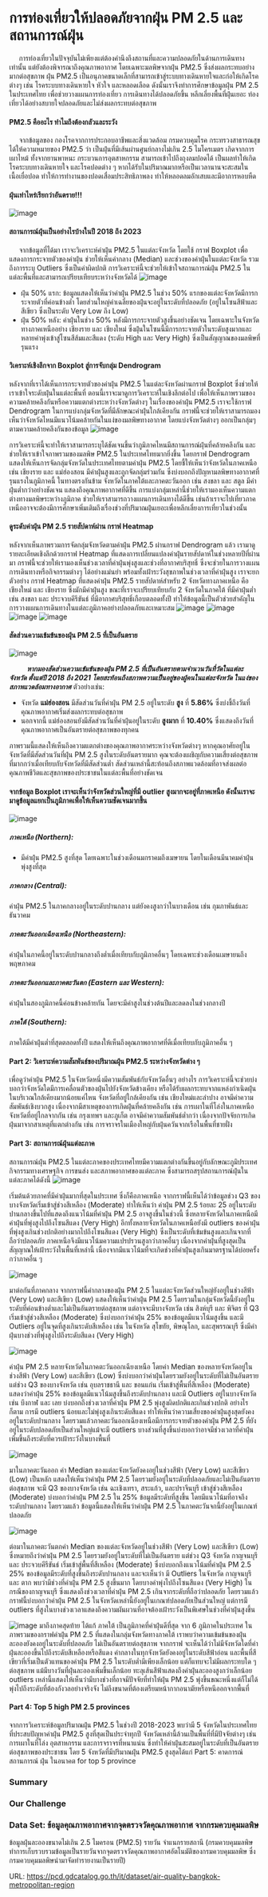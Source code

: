 # การท่องเที่ยวให้ปลอดภัยจากฝุ่น PM 2.5 และสถานการณ์ฝุ่น
&nbsp;&nbsp;&nbsp;&nbsp; การท่องเที่ยวในปัจจุบันไม่เพียงแต่ต้องคำนึงถึงสถานที่และความปลอดภัยในด้านการเดินทางเท่านั้น แต่ยังต้องพิจารณาถึงคุณภาพอากาศ โดยเฉพาะมลพิษจากฝุ่น PM2.5 ซึ่งส่งผลกระทบอย่างมากต่อสุขภาพ ฝุ่น PM2.5 เป็นอนุภาคขนาดเล็กที่สามารถเข้าสู่ระบบทางเดินหายใจและก่อให้เกิดโรคต่างๆ เช่น โรคระบบทางเดินหายใจ หัวใจ และหลอดเลือด ดังนั้นเราจึงทำการศึกษาข้อมูลฝุ่น PM 2.5 ในประเทศไทย  เพื่อช่วยวางแผนการท่องเที่ยว การเดินทางได้ปลอดภัยขึ้น หลีกเลี่ยงพื้นที่ฝุ่นเยอะ ท่องเที่ยวได้อย่างสบายใจปลอดภัยและไม่ส่งผลกระทบต่อสุขภาพ

####  PM2.5 คืออะไร ทำไมถึงต้องกลัวและระวัง
&nbsp;&nbsp;&nbsp;&nbsp; จากข้อมูลของ กองโรคจากการประกอบอาชีพและสิ่งแวดล้อม กรมควบคุมโรค กระทรวงสาธารณสุข ได้ให้ความหมายของ PM2.5 ว่า เป็นฝุ่นที่มีเส้นผ่านศูนย์กลางไม่เกิน 2.5 ไมโครเมตร เกิดจากการเผาไหม้ ทั้งจากยานพาหนะ กระบวนการอุตสาหกรรม สามารถเข้าไปถึงถุงลมปอดได้ เป็นผลทำให้เกิดโรคระบบทางเดินหายใจ และโรคปอดต่าง ๆ หากได้รับในปริมาณมากหรือเป็นเวลานานจะสะสมในเนื้อเยื่อปอด ทำให้การทำงานของปอดเสื่อมประสิทธิภาพลง ทำให้หลอดลมอักเสบและมีอาการหอบหืด
#### ฝุ่นเท่าไหร่เรียกว่าอันตราย!!!

![image](ระดับสีค่าฝุ่น-PM-2.5.png)

#### สถานการณ์ฝุ่นเป็นอย่างไรบ้างในปี 2018 ถึง 2023
&nbsp;&nbsp;&nbsp;&nbsp; จากข้อมูลที่ได้มา เราจะวิเคราะห์ค่าฝุ่น PM2.5 ในแต่ละจังหวัด โดยใช้ กราฟ Boxplot เพื่อแสดงการกระจายตัวของค่าฝุ่น ช่วยให้เห็นค่ากลาง (Median) และช่วงของค่าฝุ่นในแต่ละจังหวัด รวมถึงการระบุ Outliers ซึ่งเป็นค่าผิดปกติ การวิเคราะห์นี้จะช่วยให้เข้าใจสถานการณ์ฝุ่น PM2.5 ในแต่ละพื้นที่และสามารถเปรียบเทียบระหว่างจังหวัดได้
![image](Boxplot-All.png)

- ฝุ่น 50% แรก: 
ข้อมูลแสดงให้เห็นว่าค่าฝุ่น PM2.5 ในช่วง 50% แรกของแต่ละจังหวัดมีการกระจายตัวที่ค่อนข้างต่ำ โดยส่วนใหญ่ค่าเฉลี่ยของฝุ่นจะอยู่ในระดับที่ปลอดภัย (อยู่ในโซนสีฟ้าและสีเขียว ซึ่งเป็นระดับ Very Low ถึง Low)
- ฝุ่น 50% หลัง:
 ค่าฝุ่นในช่วง 50% หลังมีการกระจายตัวสูงขึ้นอย่างชัดเจน โดยเฉพาะในจังหวัดทางภาคเหนืออย่าง เชียงราย และ เชียงใหม่ ซึ่งฝุ่นในโซนนี้มีการกระจายตัวในระดับสูงมากและหลายค่าพุ่งเข้าสู่โซนสีส้มและสีแดง (ระดับ High และ Very High) ซึ่งเป็นสัญญาณของมลพิษที่รุนแรง

#### วิเคราะห์เชิงลึกจาก Boxplot สู่การจับกลุ่ม Dendrogram
หลังจากที่เราได้เห็นการกระจายตัวของค่าฝุ่น PM2.5 ในแต่ละจังหวัดผ่านกราฟ Boxplot ซึ่งช่วยให้เราเข้าใจระดับฝุ่นในแต่ละพื้นที่ ตอนนี้เราจะมาดูการวิเคราะห์ในเชิงลึกต่อไป เพื่อให้เห็นภาพรวมของความคล้ายคลึงกันหรือความแตกต่างระหว่างจังหวัดต่างๆ ในเรื่องของค่าฝุ่น PM2.5 เราจะใช้กราฟ Dendrogram ในการแบ่งกลุ่มจังหวัดที่มีลักษณะค่าฝุ่นใกล้เคียงกัน กราฟนี้จะช่วยให้เราสามารถมองเห็นว่าจังหวัดไหนมีแนวโน้มคล้ายกันในแง่ของมลพิษทางอากาศ โดยแบ่งจังหวัดต่างๆ ออกเป็นกลุ่มๆ ตามความคล้ายคลึงกันของข้อมูล
![image](THDendogram.png)

การวิเคราะห์นี้จะทำให้เราสามารถระบุได้ชัดเจนขึ้นว่าภูมิภาคไหนมีสถานการณ์ฝุ่นที่คล้ายคลึงกัน และช่วยให้เราเข้าใจภาพรวมของมลพิษ PM2.5 ในประเทศไทยมากยิ่งขึ้น โดยกราฟ Dendrogram แสดงให้เห็นการจัดกลุ่มจังหวัดในประเทศไทยตามค่าฝุ่น PM2.5 โดยชี้ให้เห็นว่าจังหวัดในภาคเหนือ เช่น เชียงราย และ แม่ฮ่องสอน มีค่าฝุ่นสูงและถูกจัดกลุ่มร่วมกัน ซึ่งบ่งบอกถึงปัญหามลพิษทางอากาศที่รุนแรงในภูมิภาคนี้ ในทางตรงกันข้าม จังหวัดในภาคใต้และภาคตะวันออก เช่น สงขลา และ สตูล มีค่าฝุ่นต่ำกว่าอย่างชัดเจน แสดงถึงคุณภาพอากาศที่ดีขึ้น การแบ่งกลุ่มเหล่านี้ช่วยให้เรามองเห็นความแตกต่างทางมลพิษระหว่างภูมิภาค ช่วยให้เราสามารถวางแผนการเดินทางได้ดีขึ้น เช่นถ้าเราจะไปเที่ยวภาคเหนืออาจจะต้องมีการศึกษาเพิ่มเติมถึงเรื่องช่วงที่ปริมาณฝุ่นเยอะเพื่อหลีกเลี่ยงการเที่ยวในช่วงนั้น

#### ดูระดับค่าฝุ่น PM 2.5 รายสัปดาห์ผ่าน กราฟ Heatmap
หลังจากเห็นภาพรวมการจัดกลุ่มจังหวัดตามค่าฝุ่น PM2.5 ผ่านกราฟ Dendrogram แล้ว เรามาดูรายละเอียดเชิงลึกด้วยกราฟ Heatmap ที่แสดงการเปลี่ยนแปลงค่าฝุ่นรายสัปดาห์ในช่วงหลายปีที่ผ่านมา กราฟนี้จะช่วยให้เรามองเห็นช่วงเวลาที่ค่าฝุ่นพุ่งสูงและช่วงที่อากาศบริสุทธิ์ ซึ่งจะช่วยในการวางแผนการเดินทางหรือกิจกรรมต่างๆ ได้อย่างแม่นยำ พร้อมทั้งเฝ้าระวังสุขภาพในช่วงเวลาที่ค่าฝุ่นสูง  เราจะยกตัวอย่าง กราฟ Heatmap ที่แสดงค่าฝุ่น PM2.5 รายสัปดาห์สำหรับ 2 จังหวัดทางภาคเหนือ คือ เชียงใหม่ และ เชียงราย ซึ่งมักมีค่าฝุ่นสูง ขณะที่เราจะเปรียบเทียบกับ 2 จังหวัดในภาคใต้ ที่มีค่าฝุ่นต่ำ เช่น สงขลา และ ประจวบคีรีขันธ์ ที่มีอากาศบริสุทธิ์เกือบตลอดทั้งปี ทำให้ข้อมูลนี้เป็นตัวช่วยสำคัญในการวางแผนการเดินทางในแต่ละภูมิภาคอย่างปลอดภัยและเหมาะสม
![image](เชียงราย.png)
![image](แม่ฮ่องสอน.png)
![image](สงขลา.png)
![image](สตูล.png)




#### สัดส่วนความเข้มข้นของฝุ่น PM 2.5 ที่เป็นอันตราย

![image](สัดส่วน.png) 


&nbsp;&nbsp;&nbsp;&nbsp; &nbsp;&nbsp;&nbsp;&nbsp;**_หากมองสัดส่วนความเข้มข้นของฝุ่น PM 2.5 ที่เป็นอันตรายตามจำนวนวันที่วัดในแต่ละจังหวัด ตั้งแต่ปี 2018 ถึง 2021 โดยสะท้อนถึงสภาพความเป็นอยู่ของผู้คนในแต่ละจังหวัด ในแง่ของสภาพแวดล้อมทางอากาศ_**
ตัวอย่างเช่น:
- จังหวัด **แม่ฮ่องสอน** มีสัดส่วนวันที่ค่าฝุ่น PM 2.5 อยู่ในระดับ **สูง** ที่ **5.86%** ซึ่งบ่งชี้ถึงวันที่คุณภาพอากาศเริ่มส่งผลกระทบต่อสุขภาพ
- นอกจากนี้ แม่ฮ่องสอนยังมีสัดส่วนวันที่ค่าฝุ่นอยู่ในระดับ **สูงมาก** ที่ **10.40%** ซึ่งแสดงถึงวันที่คุณภาพอากาศเป็นอันตรายต่อสุขภาพของทุกคน

ภาพรวมนี้แสดงให้เห็นถึงความแตกต่างของคุณภาพอากาศระหว่างจังหวัดต่างๆ หากคุณอาศัยอยู่ในจังหวัดที่มีสัดส่วนวันที่ฝุ่น PM 2.5 สูงในระดับอันตรายมาก คุณจะต้องเผชิญกับความเสี่ยงต่อสุขภาพที่มากกว่าเมื่อเทียบกับจังหวัดที่มีสัดส่วนต่ำ สัดส่วนเหล่านี้สะท้อนถึงสภาพแวดล้อมที่อาจส่งผลต่อคุณภาพชีวิตและสุขภาพของประชาชนในแต่ละพื้นที่อย่างชัดเจน










#### จากข้อมูล Boxplot เราจะเห็นว่าจังหวัดส่วนใหญ่ที่มี outlier สูงมากจะอยู่ที่ภาคเหนือ ดังนั้นเราจะมาดูข้อมูลแยกเป็นภูมิภาคเพื่อให้เห็นความชัดเจนมากขึ้น
![image](AverageByRegion.png)

##### ภาคเหนือ (Northern): 
- มีค่าฝุ่น PM2.5 สูงที่สุด โดยเฉพาะในช่วงเดือนมกราคมถึงเมษายน โดยในเดือนมีนาคมค่าฝุ่นพุ่งสูงที่สุด 
##### ภาคกลาง (Central):
ค่าฝุ่น PM2.5 ในภาคกลางอยู่ในระดับปานกลาง แต่ยังคงสูงกว่าในบางเดือน เช่น กุมภาพันธ์และธันวาคม
##### ภาคตะวันออกเฉียงเหนือ (Northeastern):
ค่าฝุ่นในภาคนี้อยู่ในระดับปานกลางถึงต่ำเมื่อเทียบกับภูมิภาคอื่นๆ โดยเฉพาะช่วงเดือนเมษายนถึงพฤษภาคม
##### ภาคตะวันออกและภาคตะวันตก (Eastern และ Western):
ค่าฝุ่นในสองภูมิภาคนี้ค่อนข้างคล้ายกัน โดยจะมีค่าสูงในช่วงต้นปีและลดลงในช่วงกลางปี
##### ภาคใต้ (Southern):
ภาคใต้มีค่าฝุ่นต่ำที่สุดตลอดทั้งปี แสดงให้เห็นถึงคุณภาพอากาศที่ดีเมื่อเทียบกับภูมิภาคอื่น ๆ

#### Part 2: วิเคราะห์ความสัมพันธ์ของปริมาณฝุ่น PM2.5 ระหว่างจังหวัดต่าง ๆ</span>

เพื่อดูว่าค่าฝุ่น PM2.5 ในจังหวัดหนึ่งมีความสัมพันธ์กับจังหวัดอื่นๆ อย่างไร การวิเคราะห์นี้จะช่วยบ่งบอกว่าจังหวัดใดมีการเคลื่อนตัวของฝุ่นไปยังจังหวัดข้างเคียง หรือได้รับผลกระทบจากแหล่งกำเนิดฝุ่นในบริเวณใกล้เคียงมากน้อยแค่ไหน
จังหวัดที่อยู่ใกล้เคียงกัน เช่น เชียงใหม่และลำปาง อาจมีค่าความสัมพันธ์เชิงบวกสูง เนื่องจากมีสาเหตุของการเกิดฝุ่นที่คล้ายคลึงกัน เช่น การเผาในที่โล่งในภาคเหนือ
จังหวัดที่อยู่ไกลจากกัน เช่น กรุงเทพฯ และภูเก็ต อาจมีค่าความสัมพันธ์ต่ำกว่า เนื่องจากปัจจัยการเกิดฝุ่นมาจากสาเหตุที่แตกต่างกัน เช่น การจราจรในเมืองใหญ่กับฝุ่นควันจากเรือในพื้นที่ชายฝั่ง

#### Part 3:  สถานการณ์ฝุ่นแต่ละภาค
สถานการณ์ฝุ่น PM2.5 ในแต่ละภาคของประเทศไทยมีความแตกต่างกันขึ้นอยู่กับลักษณะภูมิประเทศ กิจกรรมทางเศรษฐกิจ การขนส่ง และสภาพอากาศของแต่ละภาค ซึ่งสามารถสรุปสถานการณ์ฝุ่นในแต่ละภาคได้ดังนี้
![image](north.png)

เริ่มต้นด้วยภาคที่มีค่าฝุ่นมากที่สุดในประเทศ ซึ่งก็คือภาคเหนือ จากกราฟนี้เห็นได้ว่าข้อมูลช่วง Q3 ของบางจังหวัดเริ่มเข้าสู่ช่วงสีเหลือง (Moderate) ทำให้เห็นว่า ค่าฝุ่น PM 2.5 ร้อยละ 25 อยู่ในระดับปานกลางขึ้นไปที่แสดงถึงแนวโน้มที่ค่าฝุ่น PM 2.5 อาจสูงขึ้นในช่วงนี้ ซึ่งหลายจังหวัดในภาคเหนือมีค่าฝุ่นที่พุ่งสูงไปถึงโซนสีแดง (Very High) อีกทั้งหลายจังหวัดในภาคเหนือยังมี outliers ของค่าฝุ่นที่พุ่งสูงเกินช่วงปกติอย่างมากไปถึงโซนสีแดง (Very High) ซึ่งเป็นระดับที่เข้มข้นสูงและเกินจากที่ถือว่าปลอดภัย ภาคเหนือจึงมีแนวโน้มความแปรปรวนสูงกว่าภาคอื่นๆ เนื่องจากค่าฝุ่นที่สูงสุดเป็นสัญญาณให้เฝ้าระวังในพื้นที่เหล่านี้ เนื่องจากมีแนวโน้มที่จะเกิดช่วงที่ค่าฝุ่นสูงเกินมาตรฐานได้บ่อยครั้งกว่าภาคอื่น ๆ


![image](Central2.png)

มาต่อกันที่ภาคกลาง จากกราฟนี้ค่ากลางของฝุ่น PM 2.5 ในแต่ละจังหวัดส่วนใหญ่ยังอยู่ในช่วงสีฟ้า (Very Low) และสีเขียว (Low) แสดงให้เห็นว่าค่าฝุ่น PM 2.5 โดยรวมในกลุ่มจังหวัดนี้ยังอยู่ในระดับที่ค่อนข้างต่ำและไม่เป็นอันตรายต่อสุขภาพ แต่อาจจะมีบางจังหวัด เช่น สิงห์บุรี และ พิจิตร ที่ Q3 เริ่มเข้าสู่ช่วงสีเหลือง (Moderate) ซึ่งบ่งบอกว่าค่าฝุ่น 25% ของข้อมูลมีแนวโน้มสูงขึ้น  และมี Outliers อยู่ในจุดที่สูงเกินระดับสีเหลือง เช่น ในจังหวัด สุโขทัย, พิษณุโลก, และสุพรรณบุรี ซึ่งมีค่าฝุ่นบางช่วงที่พุ่งสูงไปถึงระดับสีแดง (Very High)  


![image](Northeastern.png)

ค่าฝุ่น PM 2.5 หลายจังหวัดในภาคตะวันออกเฉียงเหนือ โดยค่า Median ของหลายจังหวัดอยู่ในช่วงสีฟ้า (Very Low) และสีเขียว (Low) ซึ่งบ่งบอกว่าค่าฝุ่นโดยรวมยังอยู่ในระดับที่ไม่เป็นอันตราย แต่ช่วง Q3 ของบางจังหวัด เช่น อุบลราชธานี และ ขอนแก่น เริ่มเข้าสู่พื้นที่สีเหลือง (Moderate) แสดงว่าค่าฝุ่น 25% ของข้อมูลมีแนวโน้มสูงขึ้นถึงระดับปานกลาง และมี Outliers อยู่ในบางจังหวัด เช่น บึงกาฬ และ เลย บ่งบอกถึงช่วงเวลาที่ค่าฝุ่น PM 2.5 พุ่งสูงผิดปกติและเกินช่วงปกติ อย่างไรก็ตาม การมี outliers น้อยและไม่พุ่งสูงเกินระดับสีแดง ทำให้เห็นว่าความเสี่ยงของค่าฝุ่นสูงสุดยังคงอยู่ในระดับปานกลาง โดยรวมแล้วภาคตะวันออกเฉียงเหนือมีการกระจายตัวของค่าฝุ่น PM 2.5 ที่ยังอยู่ในระดับปลอดภัยเป็นส่วนใหญ่แม้จะมี outliers บางส่วนที่สูงขึ้นบ่งบอกว่าอาจมีช่วงเวลาที่ค่าฝุ่นเพิ่มขึ้นถึงระดับที่ควรเฝ้าระวังในบางพื้นที่



![image](Eastern.png)

มาในภาคตะวันออก ค่า Median ของแต่ละจังหวัดยังคงอยู่ในช่วงสีฟ้า (Very Low) และสีเขียว (Low) เป็นหลัก แสดงให้เห็นว่าค่าฝุ่น PM 2.5 โดยรวมยังอยู่ในระดับที่ปลอดภัยและไม่เป็นอันตรายต่อสุขภาพ จะมี Q3  ของบางจังหวัด เช่น ฉะเชิงเทรา,  สระแก้ว, และปราจีนบุรี เข้าสู่ช่วงสีเหลือง (Moderate) บ่งบอกว่าค่าฝุ่น PM 2.5 ใน 25% ข้อมูลมีระดับที่สูงขึ้น โดยมีแนวโน้มที่อาจถึงระดับปานกลาง โดยรวมแล้ว ข้อมูลนี้แสดงให้เห็นว่าค่าฝุ่น PM 2.5 ในภาคตะวันจกนี้ยังอยู่ในเกณฑ์ปลอดภัย 



![image](Western.png)

ต่อมาในภาคตะวันตกค่า Median ของแต่ละจังหวัดอยู่ในช่วงสีฟ้า (Very Low) และสีเขียว (Low) ซึ่งหมายถึงว่าค่าฝุ่น PM 2.5 โดยรวมยังอยู่ในระดับที่ไม่เป็นอันตราย แต่ช่วง Q3   จังหวัด กาญจนบุรี และ ประจวบคีรีขันธ์ เริ่มเข้าสู่พื้นที่สีเหลือง (Moderate) ซึ่งบ่งบอกถึงแนวโน้มที่ค่าฝุ่น PM 2.5   25%  ของข้อมูลมีระดับที่สูงขึ้นถึงระดับปานกลาง และจะเห็นว่า มี Outliers ในจังหวัด  กาญจนบุรี และ ตาก พบว่ามีช่วงที่ค่าฝุ่น PM 2.5 สูงขึ้นมาก โดยบางค่าพุ่งไปถึงโซนสีแดง (Very High) ในกรณีของกาญจนบุรี ซึ่งแสดงถึงช่วงเวลาที่ค่าฝุ่น PM 2.5 เกินจากระดับที่ถือว่าปลอดภัย โดยรวมแล้ว กราฟนี้บ่งบอกว่าค่าฝุ่น PM 2.5 ในจังหวัดเหล่านี้ยังอยู่ในเกณฑ์ปลอดภัยเป็นส่วนใหญ่ แต่การมี outliers ที่สูงในบางช่วงเวลาแสดงถึงความผันผวนที่อาจต้องเฝ้าระวังเป็นพิเศษในช่วงที่ค่าฝุ่นสูงขึ้น


![image](ภาคใต้.png) 
มาถึงภาคสุดท้าย ได้แก้ ภาคใต้ เป็นภูมิภาคที่ค่าฝุ่นดีที่สุด จาก 6 ภูมิภาคในประเทศ ในภาพรวมของกราฟค่าฝุ่น PM 2.5 ที่แสดงในกลุ่มจังหวัดทางภาคใต้ เราพบว่าความเข้มข้นของฝุ่นละอองยังคงอยู่ในระดับที่ปลอดภัย ไม่เป็นอันตรายต่อสุขภาพ จากกราฟ จะเห็นได้ว่าไม่มีจังหวัดใดที่ค่าฝุ่นละอองขึ้นไปถึงระดับสีเหลืองหรือสีแดง ค่ากลางในทุกจังหวัดยังคงอยู่ในระดับสีฟ้าอ่อน และพื้นที่สีเขียวที่เริ่มเป็นตัวแทนของค่าฝุ่น PM 2.5 ในระดับต่ำมีเพียงเล็กน้อย แต่ก็แทบจะไม่มีผลกระทบใด ๆ ต่อสุขภาพ แม้มีบางวันที่ฝุ่นละอองเพิ่มขึ้นเล็กน้อย ทะลุเส้นสีฟ้าแสดงถึงค่าฝุ่นละอองสูงกว่าเล็กน้อย outliers เหล่านี้แสดงให้เห็นว่ามีบางช่วงที่อาจมีปัจจัยที่ทำให้ฝุ่น PM 2.5 พุ่งขึ้นขณะหนึ่งแต่ก็ไม่ได้พุ่งไปถึงระดับที่ต้องกังวลอย่างจริงจัง ไม่ถึงขนาดที่ต้องเตรียมหน้ากากอนามัยหรือหนีออกจากพื้นที่










#### Part 4: Top 5 high PM 2.5 provinces
จากการวิเคราะห์ข้อมูลปริมาณฝุ่น PM2.5 ในช่วงปี 2018-2023 พบว่ามี 5 จังหวัดในประเทศไทยที่ประสบปัญหาค่าฝุ่น PM2.5 สูงที่สุดเป็นประจำทุกปี จังหวัดเหล่านี้ล้วนเป็นพื้นที่ที่มีปัจจัยต่างๆ เช่น การเผาในที่โล่ง อุตสาหกรรม และการจราจรที่หนาแน่น ซึ่งทำให้ค่าฝุ่นสะสมอยู่ในระดับที่เป็นอันตรายต่อสุขภาพของประชาชน โดย 5 จังหวัดที่มีปริมาณฝุ่น PM2.5 สูงสุดได้แก่
Part 5:  คาดการณ์สถานการณ์ ฝุ่น ในอนาคต for top 5 province







### Summary


### Our Challenge

### Data Set: ข้อมูลคุณภาพอากาศจากจุดตรวจวัดคุณภาพอากาศ จากกรมควบคุมมลพิษ
ข้อมูลฝุ่นละอองขนาดไม่เกิน 2.5 ไมครอน (PM2.5) รายวัน จำแนกรายสถานี (กรมควบคุมมลพิษทำการเก็บรวบรวมข้อมูลเป็นรายวันจากจุดตรวจวัดคุณภาพอากาศอัตโนมัติของกรมควบคุมมลพิษ ซึ่งกรมควบคุมมลพิษนำมาจัดทำรายงานเป็นรายปี)

URL: https://pcd.gdcatalog.go.th/it/dataset/air-quality-bangkok-metropolitan-region
